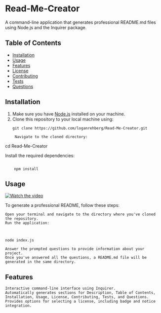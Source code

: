 # Read-Me-Creator

A command-line application that generates professional README.md files using Node.js and the Inquirer package.

## Table of Contents
- [Installation](#installation)
- [Usage](#usage)
- [Features](#features)
- [License](#license)
- [Contributing](#contributing)
- [Tests](#tests)
- [Questions](#questions)

## Installation
1. Make sure you have [Node.js](https://nodejs.org/) installed on your machine.
2. Clone this repository to your local machine using:
   ```
   git clone https://github.com/loganrehberg/Read-Me-Creator.git

    Navigate to the cloned directory:

    ```

cd Read-Me-Creator

Install the required dependencies:

```

    npm install
```

## Usage

[![Watch the video](https://img.youtube.com/vi/T-D1KVIuvjA/maxresdefault.jpg)](https://youtu.be/BOo29j_O50w)



To generate a professional README, follow these steps:

    Open your terminal and navigate to the directory where you've cloned the repository.
    Run the application:

    

    node index.js

    Answer the prompted questions to provide information about your project.
    Once you've answered all the questions, a README.md file will be generated in the same directory.

## Features

    Interactive command-line interface using Inquirer.
    Automatically generates sections for Description, Table of Contents, Installation, Usage, License, Contributing, Tests, and Questions.
    Provides options for selecting a license, including badge and notice integration.
